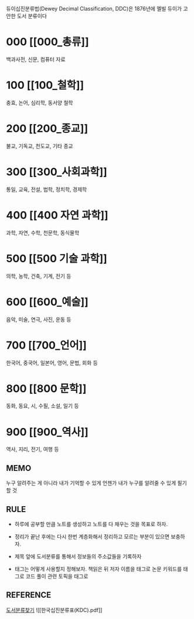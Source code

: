 듀이십진분류법(Dewey Decimal Classification, DDC)은 1876년에 멜빌 듀이가 고안한 도서 분류이다
# 000 [[000_총류]]
백과사전, 신문, 컴퓨터 자료

# 100 [[100_철학]]
충효, 논어, 심리학, 동서양 철학

# 200 [[200_종교]]
불교, 기독교, 천도교, 기타 종교

# 300 [[300_사회과학]]
통일, 교육, 전설, 법학, 정치학, 경제학

# 400 [[400 자연 과학]]
과학, 자연, 수학, 천문학, 동식물학

# 500 [[500 기술 과학]]
의학, 농학, 건축, 기계, 전기 등

# 600 [[600_예술]]
음악, 미술, 연극, 사진, 운동 등

# 700 [[700_언어]]
한국어, 중국어, 일본어, 영어, 문법, 회화 등

# 800 [[800 문학]]
동화, 동요, 시, 수필, 소설, 일기 등

# 900 [[900_역사]]
역사, 지리, 전기, 여행 등

## MEMO
누구 알려주는 게 아니라 내가 기억할 수 있게
언젠가 내가 누구를 알려줄 수 있게 필기할 것
## RULE
- 하루에 공부할 만큼 노트를 생성하고 노트를 다 채우는 것을 목표로 하자.

- 정리가 끝난 후에는 다시 한번 계층화해서 정리하고 모르는 부분이 있으면 보충하자.

- 제목 앞에 도서분류를 통해서 정보들의 주소값들을 기록하자

- 태그는 어떻게 사용할지 정해보자.
	책읽은 뒤 저자 이름을 태그로
	논문 키워드를 태그로
	 코드 풀이 관련 토픽을 태그로
## REFERENCE
[도서분류찾기](https://www.nl.go.kr/)
![[한국십진분류표(KDC).pdf]]

